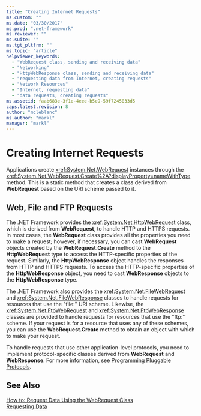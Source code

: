 ```yaml
---
title: "Creating Internet Requests"
ms.custom: ""
ms.date: "03/30/2017"
ms.prod: ".net-framework"
ms.reviewer: ""
ms.suite: ""
ms.tgt_pltfrm: ""
ms.topic: "article"
helpviewer_keywords: 
  - "WebRequest class, sending and receiving data"
  - "Networking"
  - "HttpWebResponse class, sending and receiving data"
  - "requesting data from Internet, creating requests"
  - "Network Resources"
  - "Internet, requesting data"
  - "data requests, creating requests"
ms.assetid: faab683e-3f1e-4eee-b5e9-59f7245033d5
caps.latest.revision: 8
author: "mcleblanc"
ms.author: "markl"
manager: "markl"
---
```

# Creating Internet Requests
Applications create <xref:System.Net.WebRequest> instances through the <xref:System.Net.WebRequest.Create%2A?displayProperty=nameWithType> method. This is a static method that creates a class derived from **WebRequest** based on the URI scheme passed to it.  
  
## Web, File and FTP Requests  
 The .NET Framework provides the <xref:System.Net.HttpWebRequest> class, which is derived from **WebRequest**, to handle HTTP and HTTPS requests. In most cases, the **WebRequest** class provides all the properties you need to make a request; however, if necessary, you can cast **WebRequest** objects created by the **WebRequest.Create** method to the **HttpWebRequest** type to access the HTTP-specific properties of the request. Similarly, the **HttpWebResponse** object handles the responses from HTTP and HTTPS requests. To access the HTTP-specific properties of the **HttpWebResponse** object, you need to cast **WebResponse** objects to the **HttpWebResponse** type.  
  
 The .NET Framework also provides the <xref:System.Net.FileWebRequest> and <xref:System.Net.FileWebResponse> classes to handle requests for resources that use the "file:" URI scheme. Likewise, the <xref:System.Net.FtpWebRequest> and <xref:System.Net.FtpWebResponse> classes are provided to handle requests for resources that use the "ftp:" scheme. If your request is for a resource that uses any of these schemes, you can use the **WebRequest.Create** method to obtain an object with which to make your request.  
  
 To handle requests that use other application-level protocols, you need to implement protocol-specific classes derived from **WebRequest** and **WebResponse**. For more information, see [Programming Pluggable Protocols](../../../docs/framework/network-programming/programming-pluggable-protocols.md).  
  
## See Also  
 [How to: Request Data Using the WebRequest Class](../../../docs/framework/network-programming/how-to-request-data-using-the-webrequest-class.md)  
 [Requesting Data](../../../docs/framework/network-programming/requesting-data.md)

